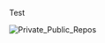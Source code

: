 <p>Test</p><p><img src="https://github.com/adeveloper-wq/adeveloper-wq/blob/main/img/Private_Public_Repos_1640220192458.png" alt="Private_Public_Repos" /></p>